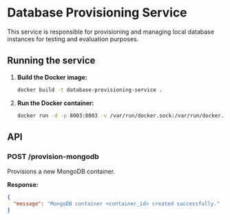 
# Database Provisioning Service

This service is responsible for provisioning and managing local database instances for testing and evaluation purposes.

## Running the service

1. **Build the Docker image:**
   ```bash
   docker build -t database-provisioning-service .
   ```

2. **Run the Docker container:**
   ```bash
   docker run -d -p 8003:8003 -v /var/run/docker.sock:/var/run/docker.sock database-provisioning-service
   ```

## API

### POST /provision-mongodb

Provisions a new MongoDB container.

**Response:**

```json
{
  "message": "MongoDB container <container_id> created successfully."
}
```
